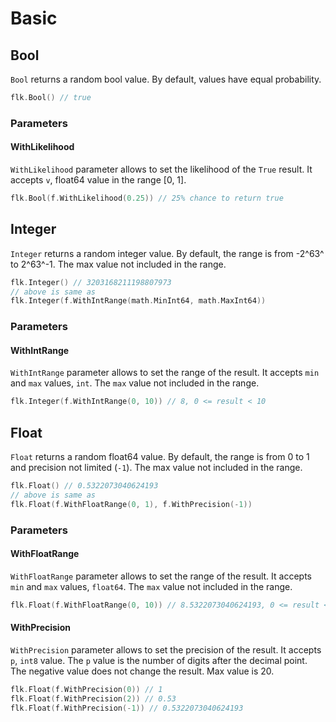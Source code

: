 # Basic

## Bool

`Bool` returns a random bool value. By default, values have equal probability.

```go
flk.Bool() // true
```

### Parameters

#### WithLikelihood

`WithLikelihood` parameter allows to set the likelihood of the `True` result.
It accepts `v`, float64 value in the range [0, 1].

```go
flk.Bool(f.WithLikelihood(0.25)) // 25% chance to return true
```

## Integer

`Integer` returns a random integer value.
By default, the range is from -2^63^ to 2^63^-1.
The max value not included in the range.

```go
flk.Integer() // 3203168211198807973
// above is same as
flk.Integer(f.WithIntRange(math.MinInt64, math.MaxInt64))
```

### Parameters

#### WithIntRange

`WithIntRange` parameter allows to set the range of the result.
It accepts `min` and `max` values, `int`.
The `max` value not included in the range.

```go
flk.Integer(f.WithIntRange(0, 10)) // 8, 0 <= result < 10
```

## Float

`Float` returns a random float64 value.
By default, the range is from 0 to 1 and precision not limited (`-1`).
The max value not included in the range.

```go
flk.Float() // 0.5322073040624193
// above is same as
flk.Float(f.WithFloatRange(0, 1), f.WithPrecision(-1))
```

### Parameters

#### WithFloatRange

`WithFloatRange` parameter allows to set the range of the result.
It accepts `min` and `max` values, `float64`.
The `max` value not included in the range.

```go
flk.Float(f.WithFloatRange(0, 10)) // 8.5322073040624193, 0 <= result < 10
```

#### WithPrecision

`WithPrecision` parameter allows to set the precision of the result.
It accepts `p`, `int8` value.
The `p` value is the number of digits after the decimal point.
The negative value does not change the result.
Max value is 20.

```go
flk.Float(f.WithPrecision(0)) // 1
flk.Float(f.WithPrecision(2)) // 0.53
flk.Float(f.WithPrecision(-1)) // 0.5322073040624193
```

